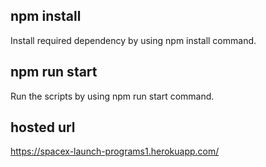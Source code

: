 ## npm install

Install required dependency by using npm install command.

## npm run start

Run the scripts by using npm run start command.

## hosted url

https://spacex-launch-programs1.herokuapp.com/
